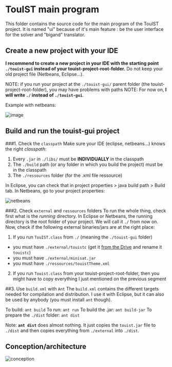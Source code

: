 TouIST main program
===================

This folder contains the source code for the main program of the TouIST project. It is named "ui" because of it's main feature : be the user interface for the solver and "bigand" translator.

## Create a new project with your IDE 
**I recommend to create a new project in your IDE with the starting point `./touist-gui` instead of your touist-project-root-folder.** Do not keep your old project file (Netbeans, Eclipse...).

NOTE: if you run your project at the `./touist-gui/` parent folder (the touist-project-root-folder), you may have problems with paths
NOTE: For now on, **I will write `./` instead of `./touist-gui`**.

Example with netbeans:

![image](http://img15.hostingpics.net/pics/611633Capturedcran20150329183200.png)

## Build and run the touist-gui project
###1. Check the `classpath`
Make sure your IDE (eclipse, netbeans...) knows the right _classpath_:

1. Every `.jar` in `./libs/` must be **INDIVIDUALLY** in the classpath
2. The `./build` path (or any folder in which you build the project) must be in the classpath
3. The `./ressources` folder (for the .xml file ressource)

In Eclipse, you can check that in project properties > java build path > Build tab.
In Netbeans, go to your project properties:

![netbeans](http://img15.hostingpics.net/pics/705361Capturedcran20150329184627.png)

###2. Check `external` and `ressources` folders
To run the whole thing, check first what is the _running_ directory. In Eclipse or Netbeans, the running directory is the root folder of your project. We will call it `./` from now on.
Now, check if the following external binaries/jars are at the right place:

1. If you run `TouIST.class` from `./` (meaning the `./touist-gui` folder)
  - you must have `./external/touistc` (get it [from the Drive](https://drive.google.com/folderview?id=0B5mz8k-t6PT0cW5FSTBxNmgxUjQ&usp=sharing) and rename it `touistc`)
  - you must have `./external/minisat.jar`
  - you must have `./ressources/touistTheme.xml`
2. If you run `Touist.class` from your touist-project-root-folder, then you might have to copy everything I just mentioned on the previous segment 

##3. Use `build.xml` with `Ant`
The `build.xml` contains the different targets needed for compilation and distribution. I use it with Eclipse, but it can also be used by anybody (you must install `ant` though).

To build: `ant build`
To run: `ant run`
To build the .jar: `ant build-jar`
To prepare the `./dist` folder: `ant dist`

Note: **`ant dist`** does almost nothing. It just copies the `touist.jar` file to `./dist` and then copies everything from `./external` into `./dist`.

## Conception/architecture
![conception](https://www.lucidchart.com/publicSegments/view/54f46f57-1ff4-46e0-b146-65000a009e9c/image.png)
